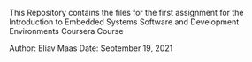This Repository contains the files for the first assignment for the Introduction to Embedded Systems Software and Development Environments Coursera Course

Author: Eliav Maas
Date: September 19, 2021